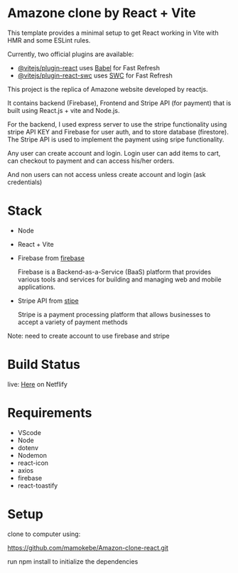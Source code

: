
# Amazone clone by  React + Vite

This template provides a minimal setup to get React working in Vite with HMR and some ESLint rules.

Currently, two official plugins are available:

- [@vitejs/plugin-react](https://github.com/vitejs/vite-plugin-react/blob/main/packages/plugin-react/README.md) uses [Babel](https://babeljs.io/) for Fast Refresh
- [@vitejs/plugin-react-swc](https://github.com/vitejs/vite-plugin-react-swc) uses [SWC](https://swc.rs/) for Fast Refresh

This project is the replica of  Amazone website developed by reactjs.  

It contains backend (Firebase), Frontend and Stripe API (for payment) that is built using React.js + vite and Node.js.

For the backend, I used express server to use the stripe functionality using stripe API KEY and  Firebase  for user auth, and to store database (firestore). The Stripe API is used to implement the payment using sripe functionality.

Any user can create account and login.  Login user can add items to cart, can checkout to payment and can access his/her orders. 

And non users can not access unless create account and login (ask credentials)

# Stack

- Node
- React + Vite
- Firebase from [firebase](https://firebase.google.com/)

  Firebase is a Backend-as-a-Service (BaaS) platform that provides various tools and services for building and managing web and mobile applications.
  
- Stripe API  from [stipe](https://stripe.com/)

  Stripe is a payment processing platform that allows businesses to accept a variety of payment methods

 Note: need to create account to use  firebase and  stripe

# Build Status

live: [Here](https://amazone-clone-byreact.netlify.app/) on Netflify

# Requirements
- VScode
- Node
- dotenv
- Nodemon
- react-icon
- axios
- firebase
- react-toastify
  
# Setup

clone to computer using:

  https://github.com/mamokebe/Amazon-clone-react.git

run npm install to initialize the dependencies



  
  

